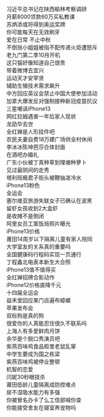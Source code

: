 习近平总书记在陕西榆林考察调研  
月薪8000贷款60万买私教课  
苏炳添或将得到奥运奖牌  
你可能每天在无效刷牙  
爱在日常 不止中秋  
不倒翁小姐姐被指不配传递火炬遭怒斥  
老九门第二季10月开机  
这只猫好像知道自己很贵  
带着微博去宜兴  
运动天才安宰贤  
辅助生殖技术需求飙升  
中方回应英议会禁止中国大使参加活动  
加拿大爆发反对强制接种新冠疫苗抗议  
三星嘲讽iPhone13  
网红拉姆遇害一年后家人现状  
龙劭华去世  
全红婵是人形挂件吧  
农民夫妻自费18万建广场供全村休闲  
李冰冰陈坤芭莎合体封面  
在酒吧办婚礼  
广东小伙被丁真种草到理塘种萝卜  
见过最阴间的走秀  
塔利班瘾君子街头被鞭抽泼冷水  
iPhone13粉色  
全运会  
塞尔维亚旅游失联女子已确认在波黑  
留虾女孩收到2大盒虾  
是收摊不是倒闭  
阿里女员工案饭局照片曝光  
iPhone13价格  
莆田14周岁以下隔离儿童有家人陪同  
大学室友的关系真的重要吗  
全国健康码行程码实现一页通行  
丁程鑫北电表本新生大合照  
iPhone13值不值得买  
全红婵招牌合影动作  
iPhone12价格直降千元  
十四届全运会  
益禾堂回应某门店遍布蟑螂  
苹果发布会  
双标狗是真的狗  
很爱你的人真能忍住很久不联系吗  
上海人有多爱鲜肉月饼  
余华是个脱口秀演员吧  
紫燕百味鸡食品柜里老鼠乱窜  
中学生要成为国之栋梁  
紫燕百味鸡被停业整顿  
机智的恋爱  
闫妮30秒眼技杀  
莆田低龄儿童隔离成防控难点  
尿不湿吸水能力有多强  
你被冒名办卡了么工信部喊你查  
你能接受舍友在寝室养宠物吗  
